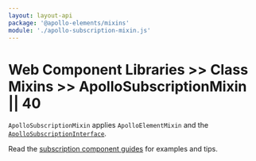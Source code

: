 ```yaml
---
layout: layout-api
package: '@apollo-elements/mixins'
module: './apollo-subscription-mixin.js'
---
```

# Web Component Libraries >> Class Mixins >> ApolloSubscriptionMixin || 40

`ApolloSubscriptionMixin` applies `ApolloElementMixin` and the [`ApolloSubscriptionInterface`](/api/interfaces/subscription/).

Read the [subscription component guides](../../../../guides/building-apps/subscriptions/) for examples and tips.
